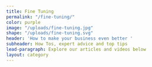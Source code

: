 ```yaml
---
title: Fine Tuning
permalink: "/fine-tuning/"
color: purple
image: "/uploads/fine-tuning.jpg"
shape: "/uploads/fine-tuning.svg"
header: 'How to make your business even better '
subheader: How Tos, expert advice and top tips
lead-paragraph: Explore our articles and videos below
layout: category
---
```


